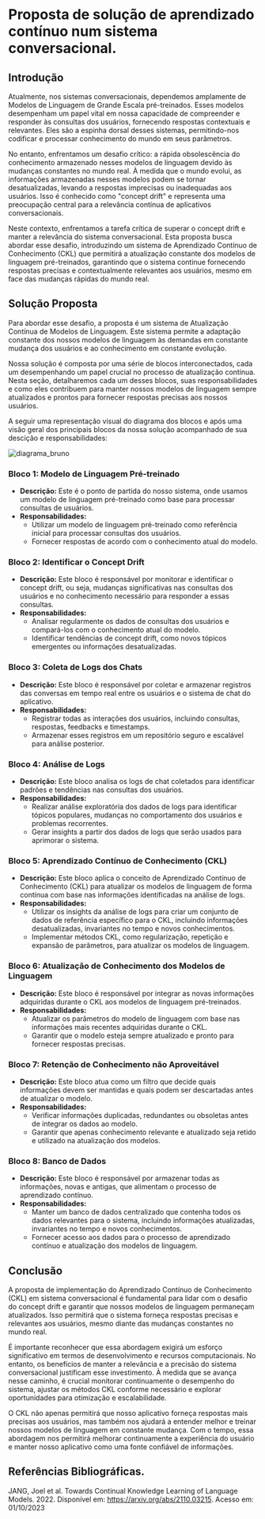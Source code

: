 # Proposta de solução de aprendizado contínuo num sistema conversacional.

## Introdução

Atualmente, nos sistemas conversacionais, dependemos amplamente de Modelos de Linguagem de Grande Escala pré-treinados. Esses modelos desempenham um papel vital em nossa capacidade de compreender e responder às consultas dos usuários, fornecendo respostas contextuais e relevantes. Eles são a espinha dorsal desses sistemas, permitindo-nos codificar e processar conhecimento do mundo em seus parâmetros.

No entanto, enfrentamos um desafio crítico: a rápida obsolescência do conhecimento armazenado nesses modelos de linguagem devido às mudanças constantes no mundo real. À medida que o mundo evolui, as informações armazenadas nesses modelos podem se tornar desatualizadas, levando a respostas imprecisas ou inadequadas aos usuários. Isso é conhecido como "concept drift" e representa uma preocupação central para a relevância contínua de aplicativos conversacionais.

Neste contexto, enfrentamos a tarefa crítica de superar o concept drift e manter a relevância do sistema conversacional. Esta proposta busca abordar esse desafio, introduzindo um sistema de Aprendizado Contínuo de Conhecimento (CKL) que permitirá a atualização constante dos modelos de linguagem pré-treinados, garantindo que o sistema continue fornecendo respostas precisas e contextualmente relevantes aos usuários, mesmo em face das mudanças rápidas do mundo real.

## Solução Proposta

Para abordar esse desafio, a proposta é um sistema de Atualização Contínua de Modelos de Linguagem. Este sistema permite a adaptação constante dos nossos modelos de linguagem às demandas em constante mudança dos usuários e ao conhecimento em constante evolução.

Nossa solução é composta por uma série de blocos interconectados, cada um desempenhando um papel crucial no processo de atualização contínua. Nesta seção, detalharemos cada um desses blocos, suas responsabilidades e como eles contribuem para manter nossos modelos de linguagem sempre atualizados e prontos para fornecer respostas precisas aos nossos usuários.

A seguir uma representação visual do diagrama dos blocos e após uma visão geral dos principais blocos da nossa solução acompanhado de sua descição e responsabilidades:

![diagrama_bruno](https://github.com/brun0meira/continual-knowledge-learning-of-language-models/assets/99202553/07037132-62a4-4f3a-930d-0cbd2c089adf)

### Bloco 1: Modelo de Linguagem Pré-treinado
- **Descrição:** Este é o ponto de partida do nosso sistema, onde usamos um modelo de linguagem pré-treinado como base para processar consultas de usuários.
- **Responsabilidades:**
    - Utilizar um modelo de linguagem pré-treinado como referência inicial para processar consultas dos usuários.
    - Fornecer respostas de acordo com o conhecimento atual do modelo.

### Bloco 2: Identificar o Concept Drift
- **Descrição:** Este bloco é responsável por monitorar e identificar o concept drift, ou seja, mudanças significativas nas consultas dos usuários e no conhecimento necessário para responder a essas consultas.
- **Responsabilidades:**
    - Analisar regularmente os dados de consultas dos usuários e compará-los com o conhecimento atual do modelo.
    - Identificar tendências de concept drift, como novos tópicos emergentes ou informações desatualizadas.

### Bloco 3: Coleta de Logs dos Chats
- **Descrição:** Este bloco é responsável por coletar e armazenar registros das conversas em tempo real entre os usuários e o sistema de chat do aplicativo.
- **Responsabilidades:**
    - Registrar todas as interações dos usuários, incluindo consultas, respostas, feedbacks e timestamps.
    - Armazenar esses registros em um repositório seguro e escalável para análise posterior.

### Bloco 4: Análise de Logs
- **Descrição:** Este bloco analisa os logs de chat coletados para identificar padrões e tendências nas consultas dos usuários.
- **Responsabilidades:**
    - Realizar análise exploratória dos dados de logs para identificar tópicos populares, mudanças no comportamento dos usuários e problemas recorrentes.
    - Gerar insights a partir dos dados de logs que serão usados para aprimorar o sistema.

### Bloco 5: Aprendizado Contínuo de Conhecimento (CKL)
- **Descrição:** Este bloco aplica o conceito de Aprendizado Contínuo de Conhecimento (CKL) para atualizar os modelos de linguagem de forma contínua com base nas informações identificadas na análise de logs.
- **Responsabilidades:**
    - Utilizar os insights da análise de logs para criar um conjunto de dados de referência específico para o CKL, incluindo informações desatualizadas, invariantes no tempo e novos conhecimentos.
    - Implementar métodos CKL, como regularização, repetição e expansão de parâmetros, para atualizar os modelos de linguagem.

### Bloco 6: Atualização de Conhecimento dos Modelos de Linguagem
- **Descrição:** Este bloco é responsável por integrar as novas informações adquiridas durante o CKL aos modelos de linguagem pré-treinados.
- **Responsabilidades:**
    - Atualizar os parâmetros do modelo de linguagem com base nas informações mais recentes adquiridas durante o CKL.
    - Garantir que o modelo esteja sempre atualizado e pronto para fornecer respostas precisas.

### Bloco 7: Retenção de Conhecimento não Aproveitável
- **Descrição:** Este bloco atua como um filtro que decide quais informações devem ser mantidas e quais podem ser descartadas antes de atualizar o modelo.
- **Responsabilidades:**
    - Verificar informações duplicadas, redundantes ou obsoletas antes de integrar os dados ao modelo.
    - Garantir que apenas conhecimento relevante e atualizado seja retido e utilizado na atualização dos modelos.

### Bloco 8: Banco de Dados
- **Descrição:** Este bloco é responsável por armazenar todas as informações, novas e antigas, que alimentam o processo de aprendizado contínuo.
- **Responsabilidades:**
    - Manter um banco de dados centralizado que contenha todos os dados relevantes para o sistema, incluindo informações atualizadas, invariantes no tempo e novos conhecimentos.
    - Fornecer acesso aos dados para o processo de aprendizado contínuo e atualização dos modelos de linguagem.

## Conclusão

A proposta de implementação do Aprendizado Contínuo de Conhecimento (CKL) em sistema conversacional é fundamental para lidar com o desafio do concept drift e garantir que nossos modelos de linguagem permaneçam atualizados. Isso permitirá que o sistema forneça respostas precisas e relevantes aos usuários, mesmo diante das mudanças constantes no mundo real.

É importante reconhecer que essa abordagem exigirá um esforço significativo em termos de desenvolvimento e recursos computacionais. No entanto, os benefícios de manter a relevância e a precisão do sistema conversacional justificam esse investimento. À medida que se avança nesse caminho, é crucial monitorar continuamente o desempenho do sistema, ajustar os métodos CKL conforme necessário e explorar oportunidades para otimização e escalabilidade.

O CKL não apenas permitirá que nosso aplicativo forneça respostas mais precisas aos usuários, mas também nos ajudará a entender melhor e treinar nossos modelos de linguagem em constante mudança. Com o tempo, essa abordagem nos permitirá melhorar continuamente a experiência do usuário e manter nosso aplicativo como uma fonte confiável de informações.

## Referências Bibliográficas.

JANG, Joel et al. Towards Continual Knowledge Learning of Language Models. 2022. Disponível em: https://arxiv.org/abs/2110.03215. Acesso em: 01/10/2023
